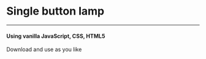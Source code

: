 <h1>Single button lamp</h1>

***

<h4>Using vanilla JavaScript, CSS, HTML5</h4>
<p>Download and use as you like</p>


